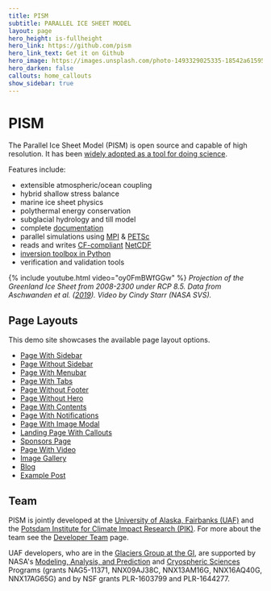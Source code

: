 ```yaml
---
title: PISM
subtitle: PARALLEL ICE SHEET MODEL
layout: page
hero_height: is-fullheight
hero_link: https://github.com/pism
hero_link_text: Get it on Github
hero_image: https://images.unsplash.com/photo-1493329025335-18542a61595f?ixid=MnwxMjA3fDB8MHxwaG90by1wYWdlfHx8fGVufDB8fHx8&ixlib=rb-1.2.1&auto=format&fit=crop&w=1934&q=80
hero_darken: false
callouts: home_callouts
show_sidebar: true
---
```


# PISM

The Parallel Ice Sheet Model (PISM) is open source and capable of high resolution. It has been [widely adopted as a tool for doing
science](publications).

Features include:

 * extensible atmospheric/ocean coupling
 * hybrid shallow stress balance
 * marine ice sheet physics
 * polythermal energy conservation
 * subglacial hydrology and till model
 * complete [documentation](overview)
 * parallel simulations using [MPI](https://en.wikipedia.org/wiki/Message_Passing_Interface) & [PETSc](http://www.mcs.anl.gov/petsc/)
 * reads and writes [CF-compliant](http://cfconventions.org/) [NetCDF](http://www.unidata.ucar.edu/software/netcdf/)
 * [inversion toolbox in Python](http://www.pism-docs.org/doxy/inverse/html/index.html)
 * verification and validation tools

{% include youtube.html video="oy0FmBWfGGw" %}
*Projection of the Greenland Ice Sheet from 2008-2300 under RCP 8.5. Data from Aschwanden et al. ([2019](https://doi.org/10.1126/sciadv.aav9396)). Video by Cindy Starr (NASA SVS).*

## Page Layouts

This demo site showcases the available page layout options.

* [Page With Sidebar](templates/page-1/)
* [Page Without Sidebar](templates/page-2/)
* [Page With Menubar](templates/page-3/)
* [Page With Tabs](templates/page-4/)
* [Page Without Footer](templates/page-5/)
* [Page Without Hero](templates/page-without-hero/)
* [Page With Contents](templates/page-with-contents/)
* [Page With Notifications](templates/page-with-notification/)
* [Page With Image Modal](templates/page-with-image-modal/)
* [Landing Page With Callouts](templates/landing/)
* [Sponsors Page](templates/sponsors/)
* [Page With Video](templates/page-with-video/)
* [Image Gallery](templates/gallery/)
* [Blog](blog/)
* [Example Post](2020/05/08/creating-a-docs-site-with-bulma-clean-theme/)

## Team

PISM is jointly developed at the [University of Alaska, Fairbanks (UAF)](http://www.uaf.edu/) and the [Potsdam Institute for Climate Impact Research (PIK)](http://www.pik-potsdam.de/). For more about the team see the [Developer Team](team) page.

UAF developers, who are in the [Glaciers Group at the GI](https://glaciers.gi.alaska.edu), are supported by NASA's [Modeling, Analysis, and Prediction](http://map.nasa.gov/) and [Cryospheric Sciences](http://ice.nasa.gov/) Programs (grants NAG5-11371, NNX09AJ38C, NNX13AM16G, NNX16AQ40G, NNX17AG65G) and by NSF grants PLR-1603799 and PLR-1644277.